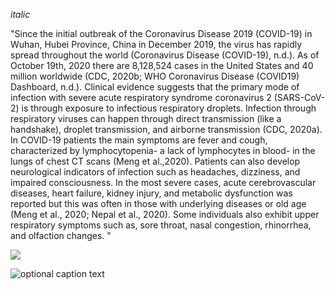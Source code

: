 *italic*

"Since the initial outbreak of the Coronavirus Disease 2019 (COVID-19) in Wuhan, Hubei Province, China in December 2019, the virus has rapidly spread throughout the world (Coronavirus Disease (COVID-19), n.d.). As of October 19th, 2020 there are 8,128,524 cases in the United States and 40 million worldwide (CDC, 2020b; WHO Coronavirus Disease (COVID19) Dashboard, n.d.). Clinical evidence suggests that the primary mode of infection with severe acute respiratory syndrome coronavirus 2 (SARS-CoV-2) is through exposure to infectious respiratory droplets. Infection through respiratory viruses can happen through direct transmission (like a handshake), droplet transmission, and airborne transmission (CDC, 2020a). In COVID-19 patients the main symptoms are fever and cough, characterized by lymphocytopenia- a lack of lymphocytes in blood- in the lungs of chest CT scans (Meng et al.,2020). Patients can also develop neurological indicators of infection such as headaches, dizziness, and impaired consciousness. In the most severe cases, acute cerebrovascular diseases, heart failure, kidney injury, and metabolic dysfunction was reported but this was often in those with underlying diseases or old age (Meng et al., 2020; Nepal et al., 2020). Some individuals also exhibit upper respiratory symptoms such as, sore throat, nasal congestion, rhinorrhea, and olfaction changes. "

![](http://example.com/logo.png)

![optional caption text](figures/img.png)
